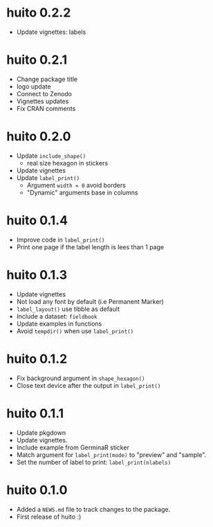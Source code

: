 # huito 0.2.2

- Update vignettes: labels 

# huito 0.2.1

- Change package title
- logo update
- Connect to Zenodo
- Vignettes updates
- Fix CRAN comments

# huito 0.2.0

- Update `include_shape()`
  - real size hexagon in stickers
- Update vignettes
- Update `label_print()`
  - Argument `width = 0` avoid borders
  - "Dynamic" arguments base in columns

# huito 0.1.4

- Improve code in `label_print()`
- Print one page if the label length is lees than 1 page
 
# huito 0.1.3

- Update vignettes
- Not load any font by default (i.e Permanent Marker)
- `label_layout()` use tibble as default
- Include a dataset: `fieldbook`
- Update examples in functions
- Avoid `tempdir()` when use `label_print()`

# huito 0.1.2

- Fix background argument in `shape_hexagon()` 
- Close text device after the output in `label_print()`

# huito 0.1.1

- Update pkgdown
- Update vignettes.
- Include example from GerminaR sticker 
- Match argument for `label_print(mode)` to "preview" and "sample".
- Set the number of label to print: `label_print(nlabels)`

# huito 0.1.0

- Added a `NEWS.md` file to track changes to the package.
- First release of huito :)
